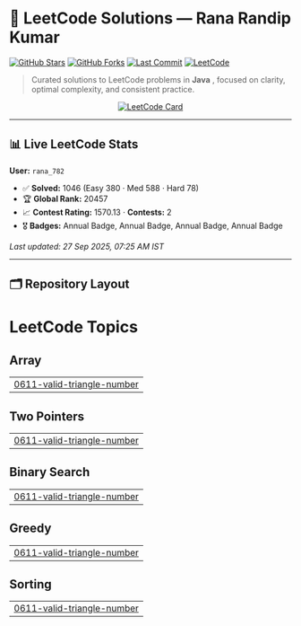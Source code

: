 # 🧠 LeetCode Solutions — Rana Randip Kumar

[![GitHub Stars](https://img.shields.io/github/stars/rana782782/leeCode-solutions?style=flat)](https://github.com/rana782782/leeCode-solutions/stargazers)
[![GitHub Forks](https://img.shields.io/github/forks/rana782782/leeCode-solutions?style=flat)](https://github.com/rana782782/leeCode-solutions/forks)
[![Last Commit](https://img.shields.io/github/last-commit/rana782782/leeCode-solutions)](https://github.com/rana782782/leeCode-solutions/commits)
[![LeetCode](https://img.shields.io/badge/LeetCode-rana__782-black)](https://leetcode.com/rana_782/)

> Curated solutions to LeetCode problems in **Java** , focused on clarity, optimal complexity, and consistent practice.

<p align="center">
  <a href="https://leetcode.com/rana_782/">
    <img src="https://leetcard.jacoblin.cool/rana_782?theme=dark&font=Nunito&ext=contest" alt="LeetCode Card" />
  </a>
</p>

---

## 📊 Live LeetCode Stats

<!--LEETCODE_STATS_START-->
**User:** `rana_782`

- ✅ **Solved:** 1046 (Easy 380 · Med 588 · Hard 78)
- 🏆 **Global Rank:** 20457
- 📈 **Contest Rating:** 1570.13  ·  **Contests:** 2
- 🎖️ **Badges:** Annual Badge, Annual Badge, Annual Badge, Annual Badge

_Last updated: 27 Sep 2025, 07:25 AM IST_
<!--LEETCODE_STATS_END-->

---

## 🗂️ Repository Layout


<!---LeetCode Topics Start-->
# LeetCode Topics
## Array
|  |
| ------- |
| [0611-valid-triangle-number](https://github.com/rana782782/leeCode-solutions/tree/master/0611-valid-triangle-number) |
## Two Pointers
|  |
| ------- |
| [0611-valid-triangle-number](https://github.com/rana782782/leeCode-solutions/tree/master/0611-valid-triangle-number) |
## Binary Search
|  |
| ------- |
| [0611-valid-triangle-number](https://github.com/rana782782/leeCode-solutions/tree/master/0611-valid-triangle-number) |
## Greedy
|  |
| ------- |
| [0611-valid-triangle-number](https://github.com/rana782782/leeCode-solutions/tree/master/0611-valid-triangle-number) |
## Sorting
|  |
| ------- |
| [0611-valid-triangle-number](https://github.com/rana782782/leeCode-solutions/tree/master/0611-valid-triangle-number) |
<!---LeetCode Topics End-->